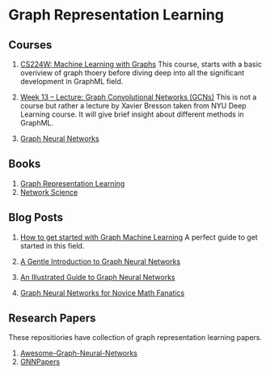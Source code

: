 # Graph Representation Learning

## Courses

1. [CS224W: Machine Learning with Graphs](https://www.youtube.com/playlist?list=PLoROMvodv4rPLKxIpqhjhPgdQy7imNkDn)
This course, starts with a basic overiview of graph thoery before diving deep into all the significant development in GraphML field.

2. [Week 13 – Lecture: Graph Convolutional Networks (GCNs)](https://youtu.be/Iiv9R6BjxHM)
This is not a course but rather a lecture by Xavier Bresson taken from NYU Deep Learning course. It will give brief insight about different methods in GraphML.

3. [Graph Neural Networks](https://gnn.seas.upenn.edu/)

## Books
1. [Graph Representation Learning](https://www.cs.mcgill.ca/~wlh/grl_book/files/GRL_Book.pdf)
2. [Network Science](http://networksciencebook.com/)


## Blog Posts
1. [How to get started with Graph Machine Learning](https://gordicaleksa.medium.com/how-to-get-started-with-graph-machine-learning-afa53f6f963a)
A perfect guide to get started in this field.

2. [A Gentle Introduction to Graph Neural Networks](https://distill.pub/2021/gnn-intro/)
3. [An Illustrated Guide to Graph Neural Networks](https://medium.com/dair-ai/an-illustrated-guide-to-graph-neural-networks-d5564a551783)
4. [Graph Neural Networks for Novice Math Fanatics](https://rish16.notion.site/Graph-Neural-Networks-for-Novice-Math-Fanatics-c51b922a595b4efd8647788475461d57)


## Research Papers
These repositiories have collection of graph representation learning papers.
1. [Awesome-Graph-Neural-Networks](https://github.com/GRAND-Lab/Awesome-Graph-Neural-Networks)
2. [GNNPapers](https://github.com/thunlp/GNNPapers)
